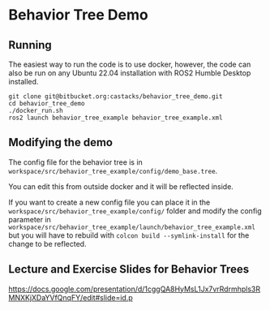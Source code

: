# Behavior Tree Demo

## Running
The easiest way to run the code is to use docker, however, the code can also be run on any Ubuntu 22.04 installation with ROS2 Humble Desktop installed.

```
git clone git@bitbucket.org:castacks/behavior_tree_demo.git
cd behavior_tree_demo
./docker_run.sh
ros2 launch behavior_tree_example behavior_tree_example.xml
```

## Modifying the demo

The config file for the behavior tree is in `workspace/src/behavior_tree_example/config/demo_base.tree`.

You can edit this from outside docker and it will be reflected inside.

If you want to create a new config file you can place it in the `workspace/src/behavior_tree_example/config/` folder and modify the config parameter in `workspace/src/behavior_tree_example/launch/behavior_tree_example.xml` but you will have to rebuild with `colcon build --symlink-install` for the change to be reflected.

## Lecture and Exercise Slides for Behavior Trees

https://docs.google.com/presentation/d/1cggQA8HyMsL1Jx7vrRdrmhpls3RMNXKjXDaYVfQnqFY/edit#slide=id.p
